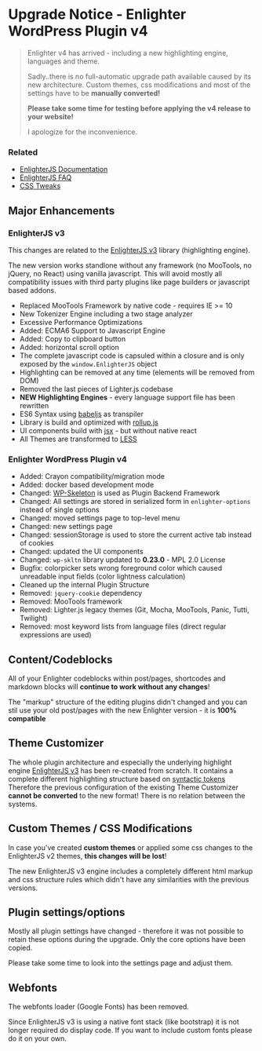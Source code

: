 Upgrade Notice - Enlighter WordPress Plugin v4
==================================================

> Enlighter v4 has arrived - including a new highlighting engine, languages and theme.
> 
> Sadly..there is no full-automatic upgrade path available caused by its new architecture.
> Custom themes, css modifications and most of the settings have to be **manually converted!** 
> 
> **Please take some time for testing before applying the v4 release to your website!**
> 
> I apologize for the inconvenience.

### Related ###

* [EnlighterJS Documentation](https://github.com/EnlighterJS/documentation)
* [EnlighterJS FAQ](https://github.com/EnlighterJS/documentation/blob/master/FAQ.md)
* [CSS Tweaks](https://github.com/EnlighterJS/documentation/blob/master/Tweaks.md)

## Major Enhancements ##

### EnlighterJS v3 ###

This changes are related to the [EnlighterJS v3](https://github.com/EnlighterJS/EnlighterJS) library (highlighting engine).

The new version works standlone without any framework (no MooTools, no jQuery, no React) using vanilla javascript. This will avoid mostly all compatibility issues with third party plugins like page builders or javascript based addons.

* Replaced MooTools Framework by native code - requires IE >= 10
* New Tokenizer Engine including a two stage analyzer
* Excessive Performance Optimizations
* Added: ECMA6 Support to Javascript Engine
* Added: Copy to clipboard button
* Added: horizontal scroll option
* The complete javascript code is capsuled within a closure and is only exposed by the `window.EnlighterJS` object
* Highlighting can be removed at any time (elements will be removed from DOM)
* Removed the last pieces of Lighter.js codebase
* **NEW Highlighting Engines** - every language support file has been rewritten
* ES6 Syntax using [babeljs](http://babeljs.io/) as transpiler
* Library is build and optimized with [rollup.js](https://rollupjs.org/)
* UI components build with [jsx](https://reactjs.org/docs/introducing-jsx.html) - but without native react
* All Themes are transformed to [LESS](http://lesscss.org)

### Enlighter WordPress Plugin v4 ###

* Added: Crayon compatibility/migration mode
* Added: docker based development mode
* Changed: [WP-Skeleton](https://github.com/AndiDittrich/WP-Skeleton) is used as Plugin Backend Framework 
* Changed: All settings are stored in serialized form in `enlighter-options` instead of single options
* Changed: moved settings page to top-level menu
* Changed: new settings page
* Changed: sessionStorage is used to store the current active tab instead of cookies
* Changed: updated the UI components
* Changed: `wp-skltn` library updated to **0.23.0** - MPL 2.0 License
* Bugfix: colorpicker sets wrong foreground color which caused unreadable input fields (color lightness calculation)
* Cleaned up the internal Plugin Structure
* Removed: `jquery-cookie` dependency
* Removed: MooTools framework
* Removed: Lighter.js legacy themes (Git, Mocha, MooTools, Panic, Tutti, Twilight)
* Removed: most keyword lists from language files (direct regular expressions are used)

## Content/Codeblocks ##

All of your Enlighter codeblocks within post/pages, shortcodes and markdown blocks will **continue to work without any changes**!

The "markup" structure of the editing plugins didn't changed and you can stil use your old post/pages with the new Enlighter version - it is **100% compatible**

## Theme Customizer ##

The whole plugin architecture and especially the underlying highlight engine [EnlighterJS v3](https://github.com/EnlighterJS/EnlighterJS) has been re-created from scratch. It contains a complete different highlighting structure based on [syntactic tokens](https://github.com/EnlighterJS/documentation/blob/master/development/HighlightingEngine_and_Symbols.md) Therefore the previous configuration of the existing Theme Customizer **cannot be converted** to the new format! There is no relation between the systems.

## Custom Themes / CSS Modifications ##

In case you've created **custom themes** or applied some css changes to the EnlighterJS v2 themes, **this changes will be lost**!

The new EnlighterJS v3 engine includes a completely different html markup and css structure rules which didn't have any similarities with the previous versions. 

## Plugin settings/options ##

Mostly all plugin settings have changed - therefore it was not possible to retain these options during the upgrade. Only the core options have been copied.

Please take some time to look into the settings page and adjust them.

## Webfonts ##

The webfonts loader (Google Fonts) has been removed.

Since EnlighterJS v3 is using a native font stack (like bootstrap) it is not longer required do display code. If you want to include custom fonts please do it on your own.